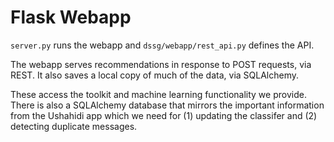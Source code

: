 Flask Webapp
====

`server.py` runs the webapp and `dssg/webapp/rest_api.py` defines the API.

The webapp serves recommendations in response to POST requests, via REST. It also saves a local copy of much of the data, via SQLAlchemy.

 These access the toolkit and machine learning functionality we provide. There is also a SQLAlchemy database that mirrors the important information from the Ushahidi app which we need for (1) updating the classifer and (2) detecting duplicate messages.

